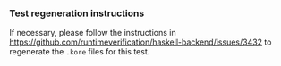 ### Test regeneration instructions
If necessary, please follow the instructions in https://github.com/runtimeverification/haskell-backend/issues/3432 to regenerate the `.kore` files for this test.